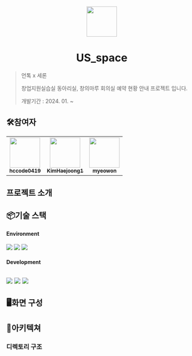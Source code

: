 #

<div align="center">
<img src="https://i.ibb.co/ccwB1q7/UNTOC.jpg" width="80 alt=""/>
</div>

# <div align="center">US_space</div>

> 언톡 x 세론
>
> 창업지원실습실 동아리실, 창의마루 회의실 예약 현황 안내 프로젝트 입니다.
>
> 개발기간 : 2024. 01. ~

## 🛠️참여자

<table>
<tr>
<td align="center">
<a href="https://github.com/hccode0419">
<img src="https://avatars.githubusercontent.com/u/67219037?v=4" width="80" alt=""/>
<br />
<sub><b>hccode0419</b></sub>
</a>
<br />
</td>
  
<td align="center">
<a href="https://github.com/KimHaejoong1">
<img src="https://avatars.githubusercontent.com/u/128127416?v=4" width="80" alt=""/>
<br />
<sub><b>KimHaejoong1</b></sub>
</a>
<br />
</td>

<td align="center">
<a href="https://github.com/myeowon">
<img src="https://avatars.githubusercontent.com/u/135775039?v=4" width="80" alt=""/>
<br />
<sub><b>myeowon</b></sub>
</a>
<br />
</td>

</tr>
</table>

## 프로젝트 소개

## 📦기술 스택

#### Environment

<img src="https://img.shields.io/badge/visual_studio_code-007ACC?style=for-the-badge&logo=visualstudiocode&logoColor=white"> <img src="https://img.shields.io/badge/github-181717?style=for-the-badge&logo=github&logoColor=white"> <img src="https://img.shields.io/badge/figma-F24E1E?style=for-the-badge&logo=figma&logoColor=white">

#### Development

## <img src="https://img.shields.io/badge/html5-E34F26?style=for-the-badge&logo=html5&logoColor=white"> <img src="https://img.shields.io/badge/javascript-F7DF1E?style=for-the-badge&logo=javascript&logoColor=white"> <img src="https://img.shields.io/badge/python-3776AB?style=for-the-badge&logo=python&logoColor=white">

## 🖥️화면 구성

## 📂아키텍쳐

### 디렉토리 구조
